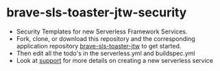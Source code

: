 # brave-sls-toaster-jtw-security
- Security Templates for new Serverless Framework Services.
- Fork, clone, or download this repository and the corresponding application repository [brave-sls-toaster-jtw](https://github.com/pariveda-serverless/brave-sls-toaster-jtw) to get started.
- Then edit all the todo's in the serverless.yml and buildspec.yml
- Look at [support](https://github.com/pariveda-serverless/support/tree/master/create-new-service) for more details on creating a new serverless service

